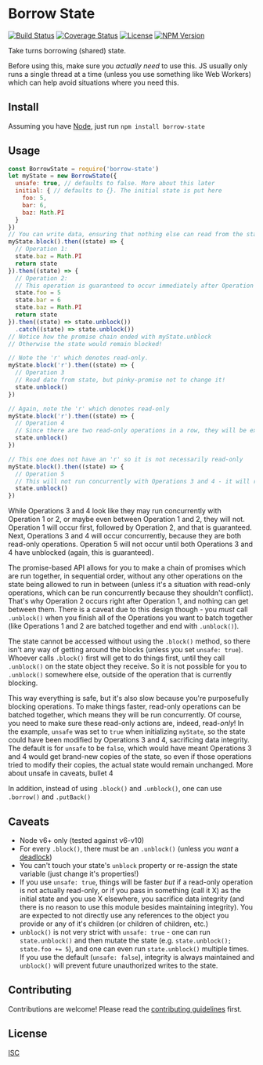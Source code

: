 # Borrow State

[![Build Status](https://img.shields.io/travis/jamescostian/borrow-state.svg?style=flat)](https://travis-ci.org/jamescostian/borrow-state)
[![Coverage Status](https://img.shields.io/coveralls/jamescostian/borrow-state.svg?style=flat)](https://coveralls.io/r/jamescostian/borrow-state?branch=master)
[![License](https://img.shields.io/npm/l/borrow-state.svg?style=flat)](https://github.com/jamescostian/borrow-state/blob/master/LICENSE)
[![NPM Version](https://img.shields.io/npm/v/borrow-state.svg?style=flat)](https://www.npmjs.com/package/borrow-state)

Take turns borrowing (shared) state.

Before using this, make sure you *actually need* to use this. JS usually only runs a single thread at a time (unless you use something like Web Workers) which can help avoid situations where you need this.

## Install

Assuming you have [Node](http://nodejs.org), just run `npm install borrow-state`

## Usage

```js
const BorrowState = require('borrow-state')
let myState = new BorrowState({
  unsafe: true, // defaults to false. More about this later
  initial: { // defaults to {}. The initial state is put here
    foo: 5,
    bar: 6,
    baz: Math.PI
  }
})
// You can write data, ensuring that nothing else can read from the state until you explicitly unblock the state
myState.block().then((state) => {
  // Operation 1:
  state.baz = Math.PI
  return state
}).then((state) => {
  // Operation 2:
  // This operation is guaranteed to occur immediately after Operation 1
  state.foo = 5
  state.bar = 6
  state.baz = Math.PI
  return state
}).then((state) => state.unblock())
  .catch((state) => state.unblock())
// Notice how the promise chain ended with myState.unblock
// Otherwise the state would remain blocked!

// Note the 'r' which denotes read-only.
myState.block('r').then((state) => {
  // Operation 3
  // Read date from state, but pinky-promise not to change it!
  state.unblock()
})

// Again, note the 'r' which denotes read-only
myState.block('r').then((state) => {
  // Operation 4
  // Since there are two read-only operations in a row, they will be executed concurrently!
  state.unblock()
})

// This one does not have an 'r' so it is not necessarily read-only
myState.block().then((state) => {
  // Operation 5
  // This will not run concurrently with Operations 3 and 4 - it will run after them.
  state.unblock()
})
```

While Operations 3 and 4 look like they may run concurrently with Operation 1 or 2, or maybe even between Operation 1 and 2, they will not. Operation 1 will occur first, followed by Operation 2, and that is guaranteed. Next, Operations 3 and 4 will occur concurrently, because they are both read-only operations. Operation 5 will not occur until both Operations 3 and 4 have unblocked (again, this is guaranteed).

The promise-based API allows for you to make a chain of promises which are run together, in sequential order, without any other operations on the state being allowed to run in between (unless it's a situation with read-only operations, which can be run concurrently because they shouldn't conflict). That's why Operation 2 occurs right after Operation 1, and nothing can get between them. There is a caveat due to this design though - you *must* call `.unblock()` when you finish all of the Operations you want to batch together (like Operations 1 and 2 are batched together and end with `.unblock()`).

The state cannot be accessed without using the `.block()` method, so there isn't any way of getting around the blocks (unless you set `unsafe: true`). Whoever calls `.block()` first will get to do things first, until they call `.unblock()` on the state object they receive. So it is not possible for you to `.unblock()` somewhere else, outside of the operation that is currently blocking.

This way everything is safe, but it's also slow because you're purposefully blocking operations. To make things faster, read-only operations can be batched together, which means they will be run concurrently. Of course, you need to make sure these read-only actions are, indeed, read-*only*! In the example, `unsafe` was set to `true` when initializing `myState`, so the state could have been modified by Operations 3 and 4, sacrificing data integrity. The default is for `unsafe` to be `false`, which would have meant Operations 3 and 4 would get brand-new copies of the state, so even if those operations tried to modify their copies, the actual state would remain unchanged. More about unsafe in caveats, bullet 4

In addition, instead of using `.block()` and `.unblock()`, one can use `.borrow()` and `.putBack()`

## Caveats

+ Node v6+ only (tested against v6-v10)
+ For every `.block()`, there must be an `.unblock()` (unless you *want* a [deadlock](https://en.wikipedia.org/wiki/Deadlock))
+ You can't touch your state's `unblock` property or re-assign the state variable (just change it's properties!)
+ If you use `unsafe: true`, things will be faster *but* if a read-only operation is not actually read-only, or if you pass in something (call it X) as the initial state and you use X elsewhere, you sacrifice data integrity (and there is no reason to use this module besides maintaining integrity). You are expected to not directly use any references to the object you provide or any of it's children (or children of children, etc.)
+ `unblock()` is not very strict with `unsafe: true` - one can run `state.unblock()` and then mutate the state (e.g. `state.unblock(); state.foo += 5`), and one can even run `state.unblock()` multiple times. If you use the default (`unsafe: false`), integrity is always maintained and `unblock()` will prevent future unauthorized writes to the state.

## Contributing

Contributions are welcome! Please read the [contributing guidelines](CONTRIBUTING.md) first.

## License

[ISC](LICENSE)
